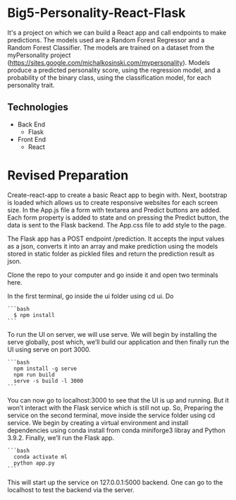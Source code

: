 # Big5-Personality-React-Flask
It's a project on which we can build a React app and call endpoints to make predictions. The models used are a Random Forest Regressor and a Random Forest Classifier. The models are trained on a dataset from the myPersonality project (https://sites.google.com/michalkosinski.com/mypersonality). Models produce a predicted personality score, using the regression model, and a probability of the binary class, using the classification model, for each personality trait.


## Technologies
- Back End
  - Flask
- Front End
  - React


# Revised Preparation
Create-react-app to create a basic React app to begin with. Next, bootstrap is loaded which allows us to create responsive websites for each screen size. In the App.js file a form with textarea and Predict buttons are added. Each form property is added to state and on pressing the Predict button, the data is sent to the Flask backend. The App.css file to add style to the page.

The Flask app has a POST endpoint /prediction. It accepts the input values as a json, converts it into an array and make prediction using the models stored in static folder as pickled files and return the prediction result as json.

Clone the repo to your computer and go inside it and open two terminals here.

In the first terminal, go inside the ui folder using cd ui. Do

    ```bash
      $ npm install
    ```
To run the UI on server, we will use serve. We will begin by installing the serve globally, post which, we’ll build our application and then finally run the UI using serve on port 3000.

    ```bash
      npm install -g serve
      npm run build
      serve -s build -l 3000
    ```
You can now go to localhost:3000 to see that the UI is up and running. But it won’t interact with the Flask service which is still not up. So, Preparing the service on the second terminal, move inside the service folder using cd service. We begin by creating a virtual environment and install dependencies using conda install from conda miniforge3 libray and Python 3.9.2. Finally, we’ll run the Flask app.

    ```bash
      conda activate ml
      python app.py      
    ```
This will start up the service on 127.0.0.1:5000 backend. One can go to the localhost to test the backend via the server.



